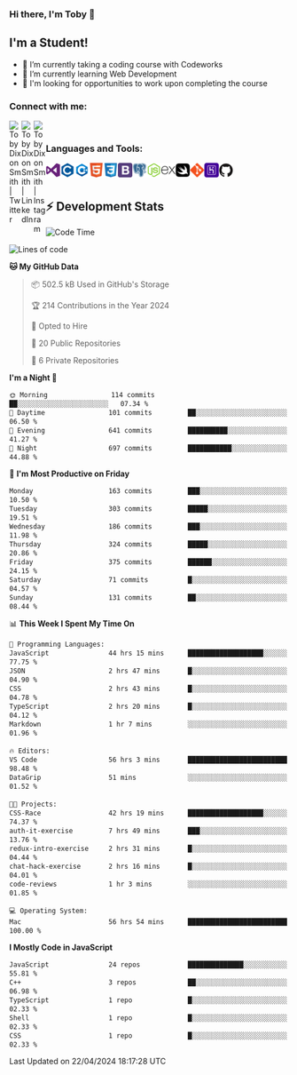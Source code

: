 ### Hi there, I'm Toby 👋

## I'm a Student!
- 🔭 I’m currently taking a coding course with Codeworks
- 🌱 I’m currently learning Web Development
- 💬 I'm looking for opportunities to work upon completing the course

### Connect with me:

[<img align="left" alt="Toby Dixon Smith | Twitter" width="22px" src="https://cdn.jsdelivr.net/npm/simple-icons@v3/icons/twitter.svg" />][twitter]
[<img align="left" alt="Toby Dixon Smith | LinkedIn" width="22px" src="https://cdn.jsdelivr.net/npm/simple-icons@v3/icons/linkedin.svg" />][linkedin]
[<img align="left" alt="Toby Dixon Smith | Instagram" width="22px" src="https://cdn.jsdelivr.net/npm/simple-icons@v3/icons/instagram.svg" />][instagram]

[twitter]: https://twitter.com/TobyDixonSmith1
[instagram]: https://www.instagram.com/toby_ds1/
[linkedin]: https://www.linkedin.com/in/toby-dixon-smith-4734331a3/

<br />

### Languages and Tools:

<img align="left" alt="Visual Studio Code" title="Visual Studio Code" width="26px" src="logos/visualstudio.png" />
<img align="left" alt="C" title="C" width="26px" src="logos/c.png" />
<img align="left" alt="C++" title="C++" width="26px" src="logos/c-plus.png" />
<img align="left" alt="HTML5" title="HTML 5" width="26px" src="logos/html.png" />
<img align="left" alt="CSS3" title="CSS 3" width="26px" src="logos/css3.png" />
<img align="left" alt="BootStrap" title="BootStrap" width="26px" src="logos/bootstrap.png" />
<img align="left" alt="PostgresSQL" title="PostgresSPQ" width="26px" src="logos/postgresql.png" />
<img align="left" alt="Node JS" title="Node JS" width="26px" src="logos/node-js.png" />
<img align="left" alt="Express" title="Express" width="26px" src="logos/express.png" />
<img align="left" alt="Swift" title="Swift" width="26px" src="logos/swift.png" />
<img align="left" alt="Git" title="Git" width="26px" src="logos/git.png" />
<img align="left" alt="Heroku" title="Heroku" width="26px" src="logos/heroku.png" />
<img align="left" alt="GitHub" title="GitHub" width="26px" src="logos/github.png" />
<br />
<br />

## :zap: Development Stats

<!--START_SECTION:waka-->
![Code Time](http://img.shields.io/badge/Code%20Time-468%20hrs%2028%20mins-blue)

![Lines of code](https://img.shields.io/badge/From%20Hello%20World%20I%27ve%20Written-1.6%20million%20lines%20of%20code-blue)

**🐱 My GitHub Data** 

> 📦 502.5 kB Used in GitHub's Storage 
 > 
> 🏆 214 Contributions in the Year 2024
 > 
> 💼 Opted to Hire
 > 
> 📜 20 Public Repositories 
 > 
> 🔑 6 Private Repositories 
 > 
**I'm a Night 🦉** 

```text
🌞 Morning                114 commits         ██░░░░░░░░░░░░░░░░░░░░░░░   07.34 % 
🌆 Daytime                101 commits         ██░░░░░░░░░░░░░░░░░░░░░░░   06.50 % 
🌃 Evening                641 commits         ██████████░░░░░░░░░░░░░░░   41.27 % 
🌙 Night                  697 commits         ███████████░░░░░░░░░░░░░░   44.88 % 
```
📅 **I'm Most Productive on Friday** 

```text
Monday                   163 commits         ███░░░░░░░░░░░░░░░░░░░░░░   10.50 % 
Tuesday                  303 commits         █████░░░░░░░░░░░░░░░░░░░░   19.51 % 
Wednesday                186 commits         ███░░░░░░░░░░░░░░░░░░░░░░   11.98 % 
Thursday                 324 commits         █████░░░░░░░░░░░░░░░░░░░░   20.86 % 
Friday                   375 commits         ██████░░░░░░░░░░░░░░░░░░░   24.15 % 
Saturday                 71 commits          █░░░░░░░░░░░░░░░░░░░░░░░░   04.57 % 
Sunday                   131 commits         ██░░░░░░░░░░░░░░░░░░░░░░░   08.44 % 
```


📊 **This Week I Spent My Time On** 

```text
💬 Programming Languages: 
JavaScript               44 hrs 15 mins      ███████████████████░░░░░░   77.75 % 
JSON                     2 hrs 47 mins       █░░░░░░░░░░░░░░░░░░░░░░░░   04.90 % 
CSS                      2 hrs 43 mins       █░░░░░░░░░░░░░░░░░░░░░░░░   04.78 % 
TypeScript               2 hrs 20 mins       █░░░░░░░░░░░░░░░░░░░░░░░░   04.12 % 
Markdown                 1 hr 7 mins         ░░░░░░░░░░░░░░░░░░░░░░░░░   01.96 % 

🔥 Editors: 
VS Code                  56 hrs 3 mins       █████████████████████████   98.48 % 
DataGrip                 51 mins             ░░░░░░░░░░░░░░░░░░░░░░░░░   01.52 % 

🐱‍💻 Projects: 
CSS-Race                 42 hrs 19 mins      ███████████████████░░░░░░   74.37 % 
auth-it-exercise         7 hrs 49 mins       ███░░░░░░░░░░░░░░░░░░░░░░   13.76 % 
redux-intro-exercise     2 hrs 31 mins       █░░░░░░░░░░░░░░░░░░░░░░░░   04.44 % 
chat-hack-exercise       2 hrs 16 mins       █░░░░░░░░░░░░░░░░░░░░░░░░   04.01 % 
code-reviews             1 hr 3 mins         ░░░░░░░░░░░░░░░░░░░░░░░░░   01.85 % 

💻 Operating System: 
Mac                      56 hrs 54 mins      █████████████████████████   100.00 % 
```

**I Mostly Code in JavaScript** 

```text
JavaScript               24 repos            ██████████████░░░░░░░░░░░   55.81 % 
C++                      3 repos             ██░░░░░░░░░░░░░░░░░░░░░░░   06.98 % 
TypeScript               1 repo              █░░░░░░░░░░░░░░░░░░░░░░░░   02.33 % 
Shell                    1 repo              █░░░░░░░░░░░░░░░░░░░░░░░░   02.33 % 
CSS                      1 repo              █░░░░░░░░░░░░░░░░░░░░░░░░   02.33 % 
```




 Last Updated on 22/04/2024 18:17:28 UTC
<!--END_SECTION:waka-->
